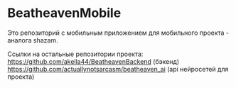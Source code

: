 # BeatheavenMobile
Это репозиторий с мобильным приложением для мобильного проекта - аналога shazam.

Ссылки на остальные репозитории проекта:\
https://github.com/akella44/BeatheavenBackend (бэкенд)\
https://github.com/actuallynotsarcasm/beatheaven_ai (api нейросетей для проекта)
